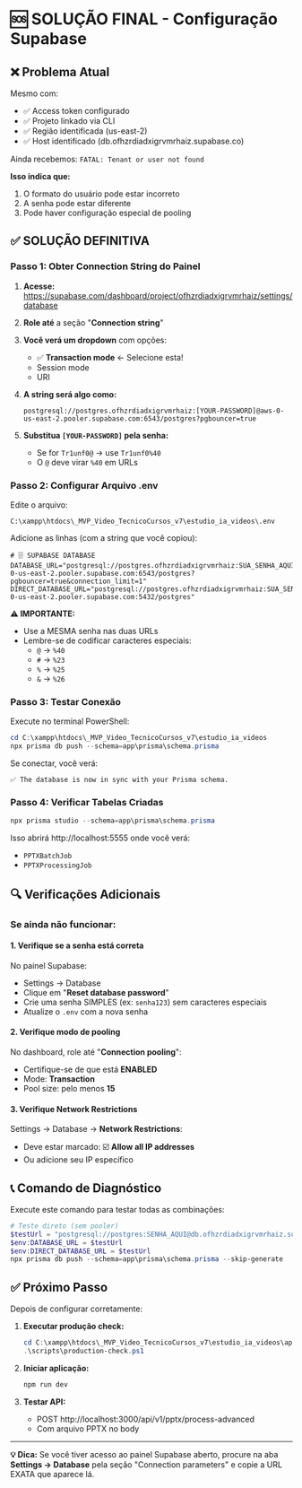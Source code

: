 # 🆘 SOLUÇÃO FINAL - Configuração Supabase

## ❌ Problema Atual

Mesmo com:
- ✅ Access token configurado
- ✅ Projeto linkado via CLI
- ✅ Região identificada (us-east-2)
- ✅ Host identificado (db.ofhzrdiadxigrvmrhaiz.supabase.co)

Ainda recebemos: `FATAL: Tenant or user not found`

**Isso indica que:**
1. O formato do usuário pode estar incorreto
2. A senha pode estar diferente
3. Pode haver configuração especial de pooling

## ✅ SOLUÇÃO DEFINITIVA

### Passo 1: Obter Connection String do Painel

1. **Acesse:** https://supabase.com/dashboard/project/ofhzrdiadxigrvmrhaiz/settings/database

2. **Role até** a seção "**Connection string**"

3. **Você verá um dropdown** com opções:
   - ✅ **Transaction mode** ← Selecione esta!
   - Session mode
   - URI

4. **A string será algo como:**
   ```
   postgresql://postgres.ofhzrdiadxigrvmrhaiz:[YOUR-PASSWORD]@aws-0-us-east-2.pooler.supabase.com:6543/postgres?pgbouncer=true
   ```

5. **Substitua `[YOUR-PASSWORD]` pela senha:**
   - Se for `Tr1unf0@` → use `Tr1unf0%40`
   - O `@` deve virar `%40` em URLs

### Passo 2: Configurar Arquivo .env

Edite o arquivo:
```
C:\xampp\htdocs\_MVP_Video_TecnicoCursos_v7\estudio_ia_videos\.env
```

Adicione as linhas (com a string que você copiou):

```env
# 🗄️ SUPABASE DATABASE
DATABASE_URL="postgresql://postgres.ofhzrdiadxigrvmrhaiz:SUA_SENHA_AQUI@aws-0-us-east-2.pooler.supabase.com:6543/postgres?pgbouncer=true&connection_limit=1"
DIRECT_DATABASE_URL="postgresql://postgres.ofhzrdiadxigrvmrhaiz:SUA_SENHA_AQUI@aws-0-us-east-2.pooler.supabase.com:5432/postgres"
```

**⚠️ IMPORTANTE:**
- Use a MESMA senha nas duas URLs
- Lembre-se de codificar caracteres especiais:
  - `@` → `%40`
  - `#` → `%23`
  - `%` → `%25`
  - `&` → `%26`

### Passo 3: Testar Conexão

Execute no terminal PowerShell:

```powershell
cd C:\xampp\htdocs\_MVP_Video_TecnicoCursos_v7\estudio_ia_videos
npx prisma db push --schema=app\prisma\schema.prisma
```

Se conectar, você verá:
```
✅ The database is now in sync with your Prisma schema.
```

### Passo 4: Verificar Tabelas Criadas

```powershell
npx prisma studio --schema=app\prisma\schema.prisma
```

Isso abrirá http://localhost:5555 onde você verá:
- `PPTXBatchJob`
- `PPTXProcessingJob`

## 🔍 Verificações Adicionais

### Se ainda não funcionar:

#### 1. Verifique se a senha está correta

No painel Supabase:
- Settings → Database
- Clique em "**Reset database password**"
- Crie uma senha SIMPLES (ex: `senha123`) sem caracteres especiais
- Atualize o `.env` com a nova senha

#### 2. Verifique modo de pooling

No dashboard, role até "**Connection pooling**":
- Certifique-se de que está **ENABLED**
- Mode: **Transaction**
- Pool size: pelo menos **15**

#### 3. Verifique Network Restrictions

Settings → Database → **Network Restrictions**:
- Deve estar marcado: ☑️ **Allow all IP addresses**
- Ou adicione seu IP específico

## 📞 Comando de Diagnóstico

Execute este comando para testar todas as combinações:

```powershell
# Teste direto (sem pooler)
$testUrl = "postgresql://postgres:SENHA_AQUI@db.ofhzrdiadxigrvmrhaiz.supabase.co:5432/postgres"
$env:DATABASE_URL = $testUrl
$env:DIRECT_DATABASE_URL = $testUrl
npx prisma db push --schema=app\prisma\schema.prisma --skip-generate
```

## ✅ Próximo Passo

Depois de configurar corretamente:

1. **Executar produção check:**
   ```powershell
   cd C:\xampp\htdocs\_MVP_Video_TecnicoCursos_v7\estudio_ia_videos\app
   .\scripts\production-check.ps1
   ```

2. **Iniciar aplicação:**
   ```powershell
   npm run dev
   ```

3. **Testar API:**
   - POST http://localhost:3000/api/v1/pptx/process-advanced
   - Com arquivo PPTX no body

---

**💡 Dica:** Se você tiver acesso ao painel Supabase aberto, procure na aba **Settings → Database** pela seção "Connection parameters" e copie a URL EXATA que aparece lá.
